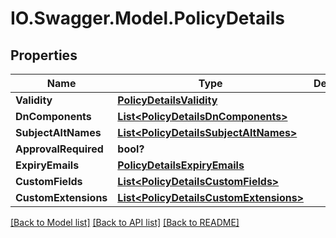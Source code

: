 # IO.Swagger.Model.PolicyDetails
## Properties

Name | Type | Description | Notes
------------ | ------------- | ------------- | -------------
**Validity** | [**PolicyDetailsValidity**](PolicyDetailsValidity.md) |  | [optional] 
**DnComponents** | [**List&lt;PolicyDetailsDnComponents&gt;**](PolicyDetailsDnComponents.md) |  | 
**SubjectAltNames** | [**List&lt;PolicyDetailsSubjectAltNames&gt;**](PolicyDetailsSubjectAltNames.md) |  | [optional] 
**ApprovalRequired** | **bool?** |  | [optional] 
**ExpiryEmails** | [**PolicyDetailsExpiryEmails**](PolicyDetailsExpiryEmails.md) |  | [optional] 
**CustomFields** | [**List&lt;PolicyDetailsCustomFields&gt;**](PolicyDetailsCustomFields.md) |  | [optional] 
**CustomExtensions** | [**List&lt;PolicyDetailsCustomExtensions&gt;**](PolicyDetailsCustomExtensions.md) |  | [optional] 

[[Back to Model list]](../README.md#documentation-for-models) [[Back to API list]](../README.md#documentation-for-api-endpoints) [[Back to README]](../README.md)

